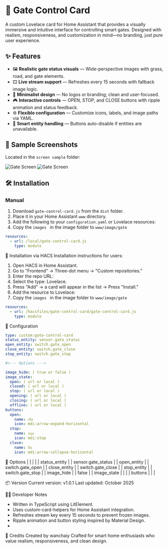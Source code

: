 # 🚪 Gate Control Card

A custom Lovelace card for Home Assistant that provides a visually immersive and intuitive interface for controlling smart gates. Designed with realism, responsiveness, and customization in mind—no branding, just pure user experience.

## ✨ Features

- 🖼️ **Realistic gate status visuals** — Wide-perspective images with grass, road, and gate elements.
- 🎞️ **Live stream support** — Refreshes every 15 seconds with fallback image logic.
- 🧼 **Minimalist design** — No logos or branding; clean and user-focused.
- 🎮 **Interactive controls** — OPEN, STOP, and CLOSE buttons with ripple animation and status feedback.
- ⚙️ **Flexible configuration** — Customize icons, labels, and image paths via YAML.
- 🧠 **Smart entity handling** — Buttons auto-disable if entities are unavailable.

## 📸 Sample Screenshots

Located in the `screen sample` folder:

![Gate Screen](./screen%20sample/Screen_Recording_20251017_210023_Chrome.gif)
![Gate Screen](./screen%20sample/Screen_Recording_20251017_205921_Chrome.gif)


## 🛠️ Installation

### Manual

1. Download `gate-control-card.js` from the `dist` folder.
2. Place it in your Home Assistant `www` directory.
3. Add the following to your `configuration.yaml` or Lovelace resources:
4. Copy the  `images ` in the image folder to  `www/image/gate `

```yaml
resources:
  - url: /local/gate-control-card.js
    type: module
```


🧪 Installation via HACS
Installation instructions for users:
1. Open HACS in Home Assistant.
2. Go to "Frontend" → Three-dot menu → "Custom repositories."
3. Enter the repo URL:
4. Select the type: Lovelace.
5. Press "Add" → a card will appear in the list → Press "Install."
6. Add the resource to Lovelace:
7. Copy the  `images ` in the image folder to  `www/image/gate `

```yaml
resources:
  - url: /hacsfiles/gate-control-card/gate-control-card.js
    type: module
```

🧾 Configuration

```yaml
type: custom:gate-control-card
status_entity: sensor.gate_status
open_entity: switch.gate_open
close_entity: switch.gate_close
stop_entity: switch.gate_stop

#<--- Options --->

image_hide: ( true or false )
image_state:
  open: ( url or local )
  closed: ( url or local )
  stop: ( url or local )
  opening: ( url or local )
  closing: ( url or local )
  offline: ( url or local )
buttons:
  open:
    name: เปิด
    icon: mdi:arrow-expand-horizontal
  stop:
    name: หยุด
    icon: mdi:stop
  close:
    name: ปิด
    icon: mdi:arrow-collapse-horizontal
```

🔧 Options
|  |  |  | 
| status_entity |  | sensor.gate_status | 
| open_entity |  | switch.gate_open | 
| close_entity |  | switch.gate_close | 
| stop_entity |  | switch.gate_stop | 
| image_hide |  | false | 
| image_state |  |  | 
| buttons |  |  | 


📦 Version
Current version: v1.0.1
Last updated: October 2025

🧑‍💻 Developer Notes
- Written in TypeScript using LitElement.
- Uses custom-card-helpers for Home Assistant integration.
- Refreshes stream key every 15 seconds to prevent frozen images.
- Ripple animation and button styling inspired by Material Design.
- 
🙌 Credits
Created by wanchaiy
Crafted for smart home enthusiasts who value realism, responsiveness, and clean design.

